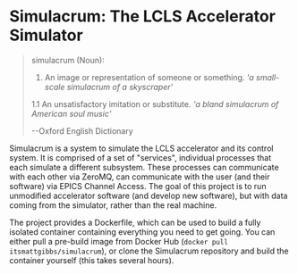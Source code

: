 # Simulacrum: The LCLS Accelerator Simulator

> simulacrum (Noun):
>	1. An image or representation of someone or something.
>	*'a small-scale simulacrum of a skyscraper'*
>
>	1.1 An unsatisfactory imitation or substitute.
>	*'a bland simulacrum of American soul music'*
>
> --Oxford English Dictionary

Simulacrum is a system to simulate the LCLS accelerator and its control system.  It is comprised of a set of "services", individual processes that each simulate a different subsystem.  These processes can communicate with each other via ZeroMQ, can communicate with the user (and their software) via EPICS Channel Access.  The goal of this project is to run unmodified accelerator software (and develop new software), but with data coming from the simulator, rather than the real machine.

The project provides a Dockerfile, which can be used to build a fully isolated container containing everything you need to get going.  You can either pull a pre-build image from Docker Hub (`docker pull itsmattgibbs/simulacrum`), or clone the Simulacrum repository and build the container yourself (this takes several hours).
